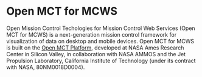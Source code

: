 # Open MCT for MCWS

Open Mission Control Techologies for Mission Control Web Services (Open MCT for MCWS) is a next-generation mission control framework for visualization of data on desktop and mobile devices. Open MCT for MCWS is built on the [Open MCT Platform](https://github.com/nasa/openmct), developed at NASA Ames Research Center in Silicon Valley, in collaboration with NASA AMMOS and the Jet Propulsion Laboratory, California Institute of Technology (under its contract with NASA, 80NM0018D0004).
